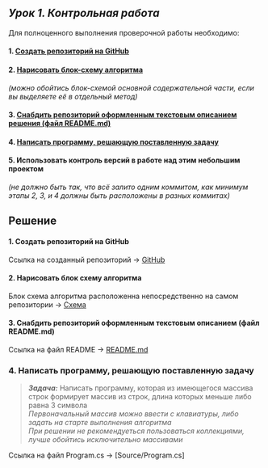 ## *Урок 1. Контрольная работа*

Для полноценного выполнения проверочной работы необходимо:

#### 1.  [Создать репозиторий на GitHub](#task1)

#### 2. [Нарисовать блок-схему алгоритма](#task2)
*(можно обойтись блок-схемой основной содержательной части, если вы выделяете её в отдельный метод)*

#### 3. [Снабдить репозиторий оформленным текстовым описанием решения (файл README.md)](#task3)

#### 4. [Написать программу, решающую поставленную задачу](#task4)

#### 5. Использовать контроль версий в работе над этим небольшим проектом
_(не должно быть так, что всё залито одним коммитом, как минимум этапы 2, 3, и 4 должны быть расположены в разных коммитах)_




## **Решение**

####  <a name="task1"></a>1. Создать репозиторий на GitHub
Ссылка на созданный репозиторий -> [GitHub](/https://github.com/NikolaySad/GB-Kontrol-work-one/tree/main  "открыть репозиторий")



####  <a name="task2"></a>2. Нарисовать блок схему алгоритма
Блок схема алгоритма расположенна непосредственно на самом репозитории -> 
[Схема](/https://github.com/NikolaySad/GB-Kontrol-work-one/blob/main/Kontrol%20scheme.jpg  "Схема")


####  <a name="task3"></a>3. Снабдить репозиторий оформленным текстовым описанием (файл README.md)
Ссылка на файл README -> [README.md](https://github.com/NikolaySad/GB-Kontrol-work-one/blob/main/README.md)

### <a name="task4"></a>4. Написать программу, решающую поставленную задачу
>***Задача:*** Написать программу, которая из имеющегося массива строк формирует массив из строк, длина которых меньше либо равна 3 символа<br/>*Первоначальный массив можно ввести с клавиатуры, либо задать на старте выполнения алгоритма*<br/>*При решении не рекомендуеться пользоваться коллекциями, лучше обойтись исключительно массивами*

Ссылка на файл Program.cs -> [Source/Program.cs]
